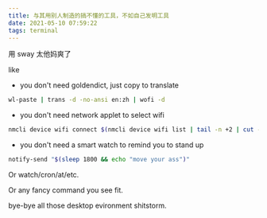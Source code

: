 ```yaml
---
title: 与其用别人制造的搞不懂的工具，不如自己发明工具
date: 2021-05-10 07:59:22
tags: terminal
---
```


用 sway 太他妈爽了

like

- you don't need goldendict, just copy to translate
```bash
wl-paste | trans -d -no-ansi en:zh | wofi -d
```

- you don't need network applet to select wifi
```bash
nmcli device wifi connect $(nmcli device wifi list | tail -n +2 | cut -c 5- | wofi -d 2>/dev/null | awk '{print $1}')
```

- you don't need a smart watch to remind you to stand up

```bash
notify-send "$(sleep 1800 && echo "move your ass")"
```

Or watch/cron/at/etc.

Or any fancy command you see fit.

bye-bye all those desktop evironment shitstorm.
